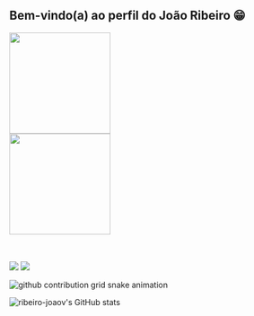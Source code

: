 ## Bem-vindo(a) ao perfil do João Ribeiro 😁

  <div>
  <a href="https://github.com/ribeiro-joaov">
  <img height="180em" src="https://github-readme-stats.vercel.app/api?username=ribeiro-joaov&show_icons=true&theme=tokyonight&include_all_commits=true&count_private=true"/>
    <br>
  <img height="180em" src="https://github-readme-stats.vercel.app/api/top-langs/?username=ribeiro-joaov&layout=compact&langs_count=6&theme=tokyonight"/>
</div>
   
<div> 
<br>
<br>

  <a href = "mailto:ribeiro.joaov@gmail.com"><img src="https://img.shields.io/badge/-Gmail-%23333?style=for-the-badge&logo=gmail&logoColor=white" target="_blank"></a>
  <a href="https://www.linkedin.com/in/ribeirojoaov" target="_blank"><img src="https://img.shields.io/badge/-LinkedIn-%230077B5?style=for-the-badge&logo=linkedin&logoColor=white" target="_blank"></a> 
 
 
 <picture>
  <source media="(prefers-color-scheme: dark)" srcset="https://raw.githubusercontent.com/ribeiro-joaov/ribeiro-joaov/output/github-contribution-grid-snake-dark.svg">
  <source media="(prefers-color-scheme: light)" srcset="https://raw.githubusercontent.com/ribeiro-joaov/ribeiro-joaov/output/github-contribution-grid-snake.svg">
  <img alt="github contribution grid snake animation" src="https://raw.githubusercontent.com/ribeiro-joaov/ribeiro-joaov/output/github-contribution-grid-snake.svg">
</picture>

</div>


![ribeiro-joaov's GitHub stats](https://github-readme-stats.vercel.app/api?username=ribeiro-joaov&show_icons=true&theme=merko)
